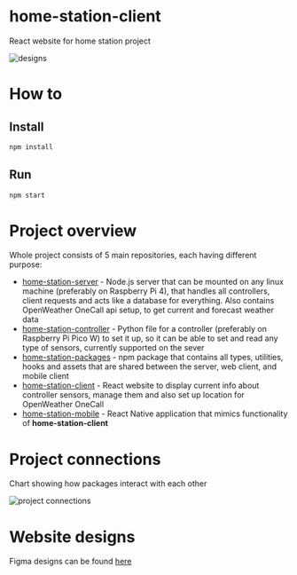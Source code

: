 # home-station-client

React website for home station project

![designs]('./src/assets/designs.png)

# How to

## Install

```sh
npm install
```

## Run

```sh
npm start
```

# Project overview

Whole project consists of 5 main repositories, each having different purpose:

- [home-station-server](https://github.com/esavaner/home-station-server) - Node.js server that can be mounted on any linux machine (preferably on Raspberry Pi 4), that handles all controllers, client requests and acts like a database for everything. Also contains OpenWeather OneCall api setup, to get current and forecast weather data
- [home-station-controller](https://github.com/esavaner/home-station-controller) - Python file for a controller (preferably on Raspberry Pi Pico W) to set it up, so it can be able to set and read any type of sensors, currently supported on the sever
- [home-station-packages](https://github.com/esavaner/home-station-packages) - npm package that contains all types, utilities, hooks and assets that are shared between the server, web client, and mobile client
- [home-station-client](https://github.com/esavaner/home-station-client) - React website to display current info about controller sensors, manage them and also set up location for OpenWeather OneCall
- [home-station-mobile](https://github.com/esavaner/home-station-mobile) - React Native application that mimics functionality of **home-station-client**

# Project connections

Chart showing how packages interact with each other

![project connections]('./src/assets/connections.png)

# Website designs

Figma designs can be found [here](https://www.figma.com/file/zHWLBOdtJaTYtbc2qcsg4u/Domowa-stacja-pogodowa?node-id=0%3A1)
